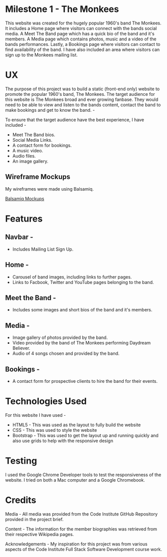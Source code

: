 # Milestone 1 - The Monkees

This website was created for the hugely popular 1960's band The Monkees.
It includes a Home page where visitors can connect with the bands social media. 
A Meet The Band page which has a quick bio of the band and it's members.
A Media page which contains photos, music and a video of the bands performances.
Lastly, a Bookings page where visitors can contact to find availability of the band.
I have also included an area where visitors can sign up to the Monkees mailing list.


# UX

The purpose of this project was to build a static (front-end only) website to promote the popular 1960's band, The Monkees.
The target audience for this website is The Monkees broad and ever growing fanbase. They would need to be able to view and listen to the bands content, contact the band to make bookings and get to know the band. -

To ensure that the target audience have the best experience, I have included - 

- Meet The Band bios.
- Social Media Links.
- A contact form for bookings.
- A music video.
- Audio files.
- An image gallery.


## Wireframe Mockups

My wireframes were made using Balsamiq.

[Balsamiq Mockups](documents/mockup/Milestone1_The_Monkees.pdf)




# Features

## Navbar -
- Includes Mailing List Sign Up.

## Home -
- Carousel of band images, including links to further pages.
- Links to Facbook, Twitter and YouTube pages belonging to the band.

## Meet the Band -
- Includes some images and short bios of the band and it's members.

## Media -
- Image gallery of photos provided by the band.
- Video provided by the band of The Monkees performing Daydream Believer.
- Audio of 4 songs chosen and provided by the band.

## Bookings -
- A contact form for prospective clients to hire the band for their events.



# Technologies Used

For this website I have used -
- HTML5 - This was used as the layout to fully build the website
- CSS - This was used to style the website
- Bootstrap - This was used to get the layout up and running quickly and also use grids to help with the responsive design



# Testing

I used the Google Chrome Developer tools to test the responsiveness of the website. I tried on both a Mac computer and a Google Chromebook.


# Credits

Media - All media was provided from the Code Institute GitHub Repository provided in the project brief.

Content - The information for the member biographies was retrieved from their respective Wikipedia pages.

Acknowledgements - My inspiration for this project was from various aspects of the Code Institute Full Stack Software Development course work.